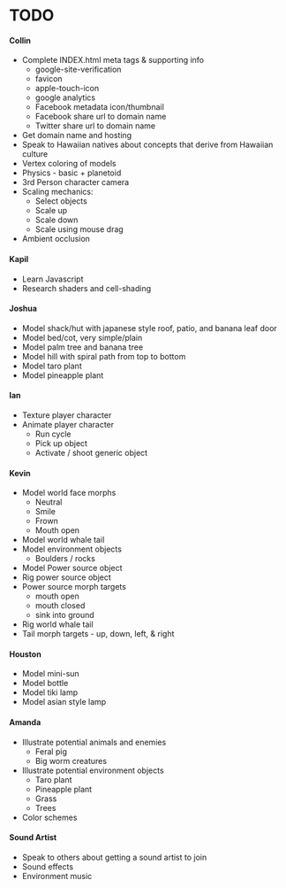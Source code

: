 # TODO  
  
#### Collin
* Complete INDEX.html meta tags & supporting info
  * google-site-verification
  * favicon
  * apple-touch-icon
  * google analytics
  * Facebook metadata icon/thumbnail
  * Facebook share url to domain name
  * Twitter share url to domain name
* Get domain name and hosting
* Speak to Hawaiian natives about concepts that derive from Hawaiian culture
* Vertex coloring of models
* Physics - basic + planetoid
* 3rd Person character camera
* Scaling mechanics:
  * Select objects
  * Scale up
  * Scale down
  * Scale using mouse drag
* Ambient occlusion

#### Kapil
* Learn Javascript
* Research shaders and cell-shading

#### Joshua
* Model shack/hut with japanese style roof, patio, and banana leaf door
* Model bed/cot, very simple/plain
* Model palm tree and banana tree
* Model hill with spiral path from top to bottom
* Model taro plant
* Model pineapple plant

#### Ian
* Texture player character
* Animate player character
  * Run cycle
  * Pick up object
  * Activate / shoot generic object

#### Kevin
* Model world face morphs
  * Neutral
  * Smile
  * Frown
  * Mouth open
* Model world whale tail
* Model environment objects
  * Boulders / rocks
* Model Power source object
* Rig power source object
* Power source morph targets
  * mouth open
  * mouth closed
  * sink into ground
* Rig world whale tail
* Tail morph targets - up, down, left, & right

#### Houston
* Model mini-sun
* Model bottle
* Model tiki lamp
* Model asian style lamp

#### Amanda
* Illustrate potential animals and enemies
  * Feral pig
  * Big worm creatures
* Illustrate potential environment objects
  * Taro plant
  * Pineapple plant
  * Grass
  * Trees
* Color schemes

#### Sound Artist
* Speak to others about getting a sound artist to join
* Sound effects
* Environment music